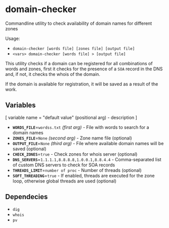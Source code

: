 # domain-checker

Commandline utility to check availability of domain names for different zones

Usage:

* `domain-checker [words file] [zones file] [output file]`
* `<vars> domain-checker [words file] > [output file]`

This utility checks if a domain can be registered for all combinations of
words and zones, first it checks for the presence of a `SOA` record in the DNS
and, if not, it checks the whois of the domain.

If the domain is available for registration,
it will be saved as a result of the work.

## Variables

[ variable name = "default value" (positional arg) - description ]

* **`WORDS_FILE`**=`wordss.txt` _(first arg)_ -
  File with words to search for a domain names
* **`ZONES_FILE`**=`None` _(second arg)_ -
  Zone name file (optional)
* **`OUTPUT_FILE`**=`None` _(third arg)_ -
  File where available domain names will be saved (optional)
* **`CHECK_ZONES`**=`true` - Check zones for whois server (optional)
* **`DNS_SERVERS`**=`1.1.1.1,8.8.8.8,1.0.0.1,8.8.4.4` -
  Comma-separated list of custom DNS servers to check for SOA records
* **`THREADS_LIMIT`**=`number of proc` - Number of threads (optional)
* **`SOFT_THREADING`**=`true` -
  If enabled, threads are executed for the zone loop,
  otherwise global threads are used (optional)

## Dependecies

* `dig`
* `whois`
* `pv`
